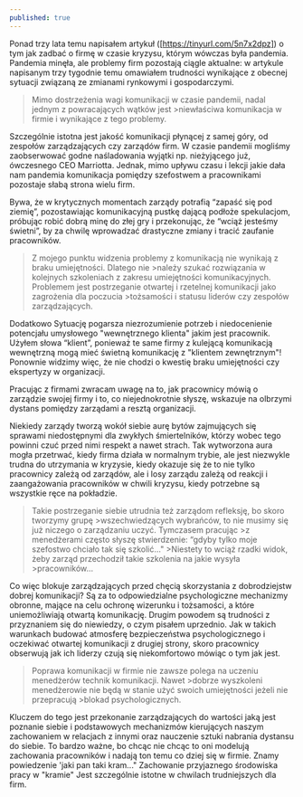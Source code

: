 ```yaml
---
published: true
---
```


Ponad trzy lata temu napisałem artykuł ([https://tinyurl.com/5n7x2dpz]) o tym jak zadbać o firmę w czasie kryzysu, którym wówczas była pandemia. Pandemia minęła, ale problemy firm pozostają ciągle aktualne: w artykule napisanym trzy tygodnie temu omawiałem trudności wynikające z obecnej sytuacji związaną ze zmianami rynkowymi i gospodarczymi.

>Mimo dostrzeżenia wagi komunikacji w czasie pandemii, nadal jednym z powracających wątków jest >niewłaściwa komunikacja w firmie i wynikające z tego problemy.

Szczególnie istotna jest jakość komunikacji płynącej z samej góry, od zespołów zarządzających czy zarządów firm. W czasie pandemii mogliśmy zaobserwować godne naśladowania wyjątki np. nieżyjącego już, ówczesnego CEO Marriotta. Jednak, mimo upływu czasu i lekcji jakie dała nam pandemia komunikacja pomiędzy szefostwem a pracownikami pozostaje słabą strona wielu firm.

Bywa, że w krytycznych momentach zarządy potrafią “zapaść się pod ziemię”, pozostawiając komunikacyjną pustkę dającą podłoże spekulacjom, próbując robić dobrą minę do złej gry i przekonując, że “wciąż jesteśmy świetni”, by za chwilę wprowadzać drastyczne zmiany i tracić zaufanie pracowników.

>Z mojego punktu widzenia problemy z komunikacją nie wynikają z braku umiejętności. Dlatego nie >należy szukać rozwiązania w kolejnych szkoleniach z zakresu umiejętności komunikacyjnych.
>Problemem jest postrzeganie otwartej i rzetelnej komunikacji jako zagrożenia dla poczucia >tożsamości i statusu liderów czy zespołów zarządzających.

Dodatkowo Sytuację pogarsza niezrozumienie potrzeb i niedocenienie potencjału umysłowego "wewnętrznego klienta" jakim jest pracownik. Użyłem słowa “klient”, ponieważ te same firmy z kulejącą komunikacją wewnętrzną mogą mieć świetną komunikację z "klientem zewnętrznym"! Ponownie widzimy więc, że nie chodzi o kwestię braku umiejętności czy ekspertyzy w organizacji.

Pracując z firmami zwracam uwagę na to, jak pracownicy mówią o zarządzie swojej firmy i to, co niejednokrotnie słyszę, wskazuje na olbrzymi dystans pomiędzy zarządami a resztą organizacji.

Niekiedy zarządy tworzą wokół siebie aurę bytów zajmujących się sprawami niedostępnymi dla zwykłych śmiertelników, którzy wobec tego powinni czuć przed nimi respekt a nawet strach.
Tak wytworzona aura mogła przetrwać, kiedy firma działa w normalnym trybie, ale jest niezwykle trudna do utrzymania w kryzysie, kiedy okazuje się że to nie tylko pracownicy zależą od zarządów, ale i losy zarządu zależą od reakcji i zaangażowania pracowników w chwili kryzysu, kiedy potrzebne są wszystkie ręce na pokładzie. 

>Takie postrzeganie siebie utrudnia też zarządom refleksję, bo skoro tworzymy grupę >wszechwiedzących wybrańców, to nie musimy się już niczego o zarządzaniu uczyć. Tymczasem pracując >z menedżerami często słyszę stwierdzenie: “gdyby tylko moje szefostwo chciało tak się szkolić..." >Niestety to wciąż rzadki widok, żeby zarząd przechodził takie szkolenia na jakie wysyła >pracowników...

Co więc blokuje zarządzających przed chęcią skorzystania z dobrodziejstw dobrej komunikacji? Są za to odpowiedzialne psychologiczne mechanizmy obronne, mające na celu ochronę wizerunku i tożsamości, a które uniemożliwiają otwartą komunikację. Drugim powodem są trudności z przyznaniem się do niewiedzy, o czym pisałem uprzednio. Jak w takich warunkach budować atmosferę bezpieczeństwa psychologicznego i oczekiwać otwartej komunikacji z drugiej strony, skoro pracownicy obserwują jak ich liderzy czują się niekomfortowo mówiąc o tym jak jest.

>Poprawa komunikacji w firmie nie zawsze polega na uczeniu menedżerów technik komunikacji. Nawet >dobrze wyszkoleni menedżerowie nie będą w stanie użyć swoich umiejętności jeżeli nie przepracują >blokad psychologicznych.

Kluczem do tego jest przekonanie zarządzających do wartości jaką jest poznanie siebie i podstawowych mechanizmów kierujących naszym zachowaniem w relacjach z innymi oraz nauczenie sztuki nabrania dystansu do siebie. To bardzo ważne, bo chcąc nie chcąc to oni modelują zachowania pracowników i nadają ton temu co dziej się w firmie. Znamy powiedzenie 'jaki pan taki kram..." Zachowanie przyjaznego środowiska pracy w "kramie" Jest szczególnie istotne w chwilach trudniejszych dla firm.

